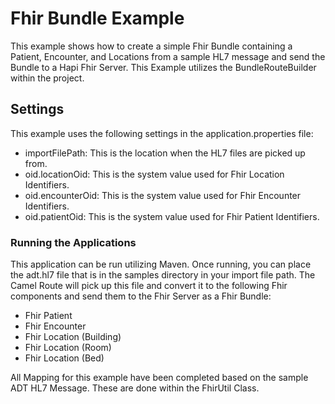 # Fhir Bundle Example #

This example shows how to create a simple Fhir Bundle containing a Patient, Encounter, and Locations from a sample HL7 message and send the Bundle to a Hapi Fhir Server.
This Example utilizes the BundleRouteBuilder within the project.

## Settings ##

This example uses the following settings in the application.properties file:

* importFilePath: This is the location when the HL7 files are picked up from.
* oid.locationOid: This is the system value used for Fhir Location Identifiers.
* oid.encounterOid: This is the system value used for Fhir Encounter Identifiers.
* oid.patientOid: This is the system value used for Fhir Patient Identifiers.

### Running the Applications ###

This application can be run utilizing Maven.  Once running, you can place the adt.hl7 file that is in the samples directory in your import file path. The Camel Route will pick up this file and convert it to the following Fhir components and send them to the Fhir Server as a Fhir Bundle:

* Fhir Patient
* Fhir Encounter
* Fhir Location (Building)
* Fhir Location (Room)
* Fhir Location (Bed)

All Mapping for this example have been completed based on the sample ADT HL7 Message.  These are done within the FhirUtil Class.
